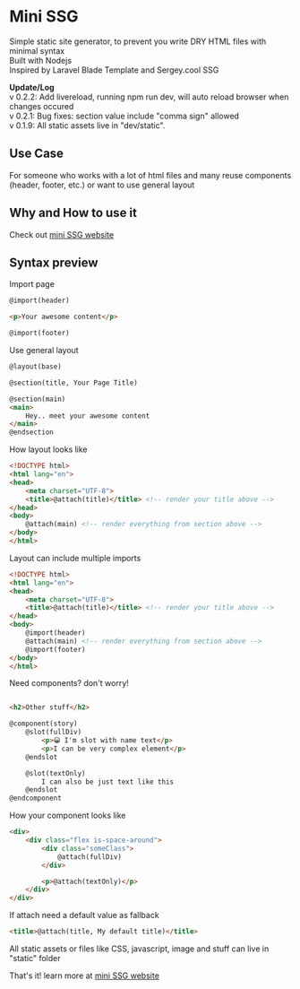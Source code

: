 # Mini SSG
Simple static site generator, to prevent you write DRY HTML files with minimal syntax  
Built with Nodejs  
Inspired by Laravel Blade Template and Sergey.cool SSG

**Update/Log**  
v 0.2.2: Add livereload, running npm run dev, will auto reload browser when changes occured  
v 0.2.1: Bug fixes: section value include "comma sign" allowed  
v 0.1.9: All static assets live in "dev/static".

## Use Case
For someone who works with a lot of html files and many reuse components (header, footer, etc.) or want to use general layout

## Why and How to use it
Check out [mini SSG website](https://minissg.vercel.app)

## Syntax preview

Import page
```html
@import(header)		

<p>Your awesome content</p>

@import(footer)
```

Use general layout
```html
@layout(base) 

@section(title, Your Page Title)

@section(main)
<main>
	Hey.. meet your awesome content
</main>
@endsection
```

How layout looks like
```html
<!DOCTYPE html>
<html lang="en">
<head>
	<meta charset="UTF-8">
	<title>@attach(title)</title> <!-- render your title above -->
</head>
<body>
	@attach(main) <!-- render everything from section above -->
</body>
</html>
```

Layout can include multiple imports
```html
<!DOCTYPE html>
<html lang="en">
<head>
	<meta charset="UTF-8">
	<title>@attach(title)</title> <!-- render your title above -->
</head>
<body>
	@import(header)
	@attach(main) <!-- render everything from section above -->
	@import(footer)
</body>
</html>
```

Need components? don't worry!
```html

<h2>Other stuff</h2>

@component(story)
	@slot(fullDiv)
		<p>😀 I'm slot with name text</p>
		<p>I can be very complex element</p>
	@endslot

	@slot(textOnly)
		I can also be just text like this
	@endslot
@endcomponent
```

How your component looks like
```html
<div>
	<div class="flex is-space-around">
		<div class="someClass">
			@attach(fullDiv)
		</div>

		<p>@attach(textOnly)</p>
	</div>	
</div>
```

If attach need a default value as fallback
```html
<title>@attach(title, My default title)</title>
```

All static assets or files like CSS, javascript, image and stuff can live in "static" folder  

That's it! learn more at [mini SSG website](https://minissg.vercel.app/tour)
